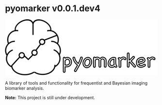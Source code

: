 # pyomarker v0.0.1.dev4

![Pyomarker logo](https://github.com/ICR-Computational-Imaging/pyomarker/blob/main/docs/assets/logo.png?raw=true)

A library of tools and functionality for frequentist and Bayesian imaging biomarker analysis.

__Note:__ This project is still under development.
